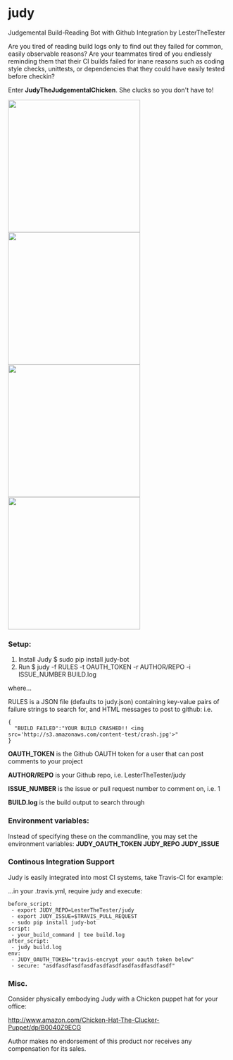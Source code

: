 # judy
Judgemental Build-Reading Bot with Github Integration by LesterTheTester

Are you tired of reading build logs only to find out they failed for common,
easily observable reasons? Are your teammates tired of you endlessly reminding
them that their CI builds failed for inane reasons such as coding style checks,
unittests, or dependencies that they could have easily tested before checkin?

Enter <b>JudyTheJudgementalChicken</b>. She clucks so you don't have to!

<img src='http://s3.amazonaws.com/content-test/crash.jpg' width=300>
<img src='http://s3.amazonaws.com/content-test/lint.jpg' width=300>
<img src='http://s3.amazonaws.com/content-test/mocha.jpg' width=300>
<img src='http://s3.amazonaws.com/content-test/timeout.jpg' width=300>


<h3>Setup:</h3>

1. Install Judy
    $ sudo pip install judy-bot
2. Run
    $ judy -f RULES -t OAUTH_TOKEN -r AUTHOR/REPO -i ISSUE_NUMBER BUILD.log

where...

RULES is a JSON file (defaults to judy.json) containing key-value pairs of
failure strings to search for, and HTML messages to post to github:
i.e.

```
{
  "BUILD FAILED":"YOUR BUILD CRASHED!! <img src='http://s3.amazonaws.com/content-test/crash.jpg'>"
}
```

<b>OAUTH_TOKEN</b> is the Github OAUTH token for a user that can post comments to your project

<b>AUTHOR/REPO</b> is your Github repo, i.e. LesterTheTester/judy

<b>ISSUE_NUMBER</b> is the issue or pull request number to comment on, i.e. 1

<b>BUILD.log</b> is the build output to search through

<h3>Environment variables:</h3>
Instead of specifying these on the commandline, you may set the environment variables:
<b>JUDY_OAUTH_TOKEN
JUDY_REPO
JUDY_ISSUE</b>

<h3>Continous Integration Support</h3>
Judy is easily integrated into most CI systems, take Travis-CI for example:

...in your .travis.yml, require judy and execute:

```
before_script:
 - export JUDY_REPO=LesterTheTester/judy
 - export JUDY_ISSUE=$TRAVIS_PULL_REQUEST
 - sudo pip install judy-bot
script:
 - your_build_command | tee build.log
after_script:
 - judy build.log
env:
 - JUDY_OAUTH_TOKEN="travis-encrypt your oauth token below"
 - secure: "asdfasdfasdfasdfasdfasdfasdfasdfasdfasdf"
```

<h3>Misc.</h3>

Consider physically embodying Judy with a Chicken puppet hat for your office:

http://www.amazon.com/Chicken-Hat-The-Clucker-Puppet/dp/B0040Z9ECG

Author makes no endorsement of this product nor receives any compensation for its sales.
